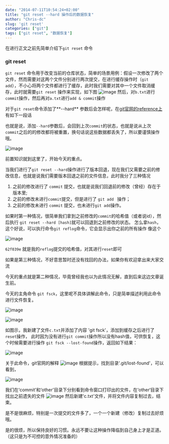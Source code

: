 ```yaml
---
date: "2014-07-11T10:54:24+02:00"
title: "git reset --hard 操作后的数据恢复"
author: "Chris-dc"
slug: 'git reset'
categories: ["git"]
tags: ["git reset", "数据恢复"]
---
```


在进行正文之前先简单介绍下`git reset` 命令
### git reset
`git reset` 命令用于改变当前的仓库状态，简单的场景用例：假设一次修改了两个文件，然而需要对这两个文件分别进行两次提交，在进行缓存操作时（`git add`），不小心将两个文件都进行了缓存，此时我们需要对其中一个文件取消缓存，此时就需要`git reset` 操作来实现，如下图
![image](https://user-images.githubusercontent.com/26424129/39693980-53792fbe-5218-11e8-9d88-7aa3a7ee5443.png)
然后，对`b.txt`进行`commit`操作，然后再对`a.txt`进行`add & commit`操作

对于`git reset`命令添加了**--hard** 参数后会怎样呢，在[git官网的reference上](https://git-scm.com/docs/git-reset) 有如下一段话

也就是说，添加`--hard`参数后，会回到上次`commit`的状态，也就是说从上次`commit`之后的的修改都将被重置，换句话说这些数据都丢失了，所以要谨慎操作哦。

![image](https://user-images.githubusercontent.com/26424129/39694690-c4e15864-521a-11e8-8be5-75c2a5f91780.png)

前置知识就到这里了，开始今天的重点。

当我们进行了`git reset --hard`操作进行了版本回退，现在我们又需要之前的修改信息，也就是说我们需要版本回退之前的文件信息，此时我分了三种情况
1. 之前的修改进行了 `commit` 提交，也就是说我们回退前的修改（曾经）存在于版本里;
2. 之前的修改未进行`commit`提交，但是进行了 `git add ` 操作；
3. 之前的修改未进行 `commit` 提交，也未进行`git add`操作。

如果时第一种情况，很简单我们拿到之前修改的`commit`的哈希值（或者说id），然后执行 `git reset --hard [hash]`就可以回退到之前修改的状态。
怎么拿`hash`， 这个好说，可以执行命令`git reflog`命令，它会显示出你之前的所有操作
像这个

![image](https://user-images.githubusercontent.com/26424129/39695387-f6a31e58-521c-11e8-8203-5af2c60b1e66.png)

`62f039e` 就是我的`reflog`提交的哈希值，对其进行`reset`即可

如果是第三种情况，不好意思暂时还没有找回的办法，如果你有欢迎拿出来大家交流

今天的重点就是第二种情况，毕竟曾经我也以为此情况无解，直到后来这边文章诞生前。

今天的主角命令 `git fsck`，这里呢不具体讲解此命令，只是简单描述利用此命令进行文件恢复。

![image](https://user-images.githubusercontent.com/26424129/39695724-2540e294-521e-11e8-9171-c4596fcdef25.png)

![image](https://user-images.githubusercontent.com/26424129/39695739-30cf161c-521e-11e8-9124-521a9815ce06.png)

如图示，我新建了文件`c.txt`并添加了内容 'git fsck'，添加到缓存之后进行了`reset`操作， 此时因为没有进行`git commit`操作所以没有hash值，可供恢复，这个时候需要进行操作 `git fsck --lost-found`操作，返回如下结果：

![image](https://user-images.githubusercontent.com/26424129/39697557-e8e843c2-5223-11e8-88dc-14ae11c22f36.png)


关于此命令，git官网的解释
![image](https://user-images.githubusercontent.com/26424129/39697417-76095378-5223-11e8-8453-654d38de8cd9.png)
根据提示，找到目录'.git/lost-found'，可以看到，

![image](https://user-images.githubusercontent.com/26424129/39697621-191fa13e-5224-11e8-901a-b9a7f881b396.png)

我们在‘commit’和‘other’目录下分别看到命令窗口打印出的文件，在‘other‘目录下找出之前遗失的文件
![image](https://user-images.githubusercontent.com/26424129/39697733-87c3c23c-5224-11e8-8755-443df0853a26.png)
然后新建'c.txt'文件，并将文件内容复制过去，结束。

是不是很麻烦，特别是一次提交的文件多了，一个一个新建（修改）复制过去好烦哦。

是的很烦，所以保持良好的习惯。永远不要让这种操作降临到自己身上才是正道。（这只是为不可控的意外情况准备的）
